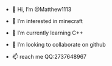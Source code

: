 - 👋 Hi, I’m @Matthew1113
- 👀 I’m interested in minecraft
- 🌱 I’m currently learning C++
- 💞️ I’m looking to collaborate on github

- 📫  reach me QQ:2737648967


<!---
Matthew1113/Matthew1113 is a ✨ special ✨ repository because its `README.md` (this file) appears on your GitHub profile.
You can click the Preview link to take a look at your changes.
--->
